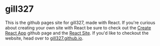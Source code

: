 # gill327
This is the github pages site for gill327, made with React.  If you're curious about creating your own site with React be sure to check out the [Create React App](https://github.com/facebook/create-react-app) github page and the [React Site](https://reactjs.org/).
If you'd like to checkout the website, head over to [gill327.github.io](https://gill327.github.io/).

